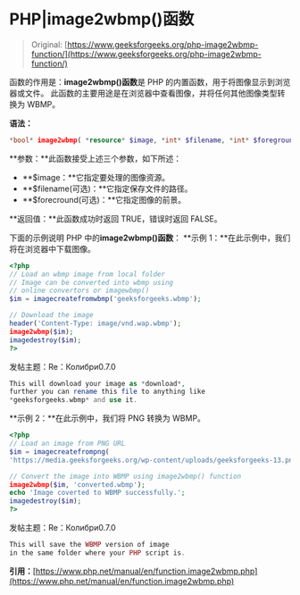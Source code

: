 # PHP|image2wbmp()函数

> Original: [https://www.geeksforgeeks.org/php-image2wbmp-function/](https://www.geeksforgeeks.org/php-image2wbmp-function/)

函数的作用是：**image2wbmp()函数**是 PHP 的内置函数，用于将图像显示到浏览器或文件。 此函数的主要用途是在浏览器中查看图像，并将任何其他图像类型转换为 WBMP。

**语法：**

```php
*bool* image2wbmp( *resource* $image, *int* $filename, *int* $foreground)
```

**参数：**此函数接受上述三个参数，如下所述：

*   **$image：**它指定要处理的图像资源。
*   **$filename(可选)：**它指定保存文件的路径。
*   **$forecround(可选)：**它指定图像的前景。

**返回值：**此函数成功时返回 TRUE，错误时返回 FALSE。

下面的示例说明 PHP 中的**image2wbmp()函数**：
**示例 1：**在此示例中，我们将在浏览器中下载图像。

```php
<?php
// Load an wbmp image from local folder
// Image can be converted into wbmp using
// online convertors or imagewbmp()
$im = imagecreatefromwbmp('geeksforgeeks.wbmp');

// Download the image
header('Content-Type: image/vnd.wap.wbmp');
image2wbmp($im);
imagedestroy($im);
?>
```

发帖主题：Re：Колибри0.7.0

```php
This will download your image as *download*, 
further you can rename this file to anything like 
*geeksforgeeks.wbmp* and use it.
```

**示例 2：**在此示例中，我们将 PNG 转换为 WBMP。

```php
<?php
// Load an image from PNG URL
$im = imagecreatefrompng(
'https://media.geeksforgeeks.org/wp-content/uploads/geeksforgeeks-13.png');

// Convert the image into WBMP using image2wbmp() function
image2wbmp($im, 'converted.wbmp');
echo 'Image coverted to WBMP successfully.';
imagedestroy($im);
?>
```

发帖主题：Re：Колибри0.7.0

```php
This will save the WBMP version of image 
in the same folder where your PHP script is.
```

**引用：**[https://www.php.net/manual/en/function.image2wbmp.php](https://www.php.net/manual/en/function.image2wbmp.php)